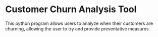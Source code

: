 # Customer Churn Analysis Tool
This python program allows users to analyze when their customers are churning, allowing the user to try and provide preventative measures. 
